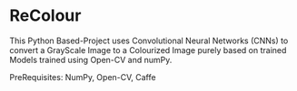 # ReColour
This Python Based-Project uses Convolutional Neural Networks (CNNs) to convert a GrayScale Image to a Colourized Image purely based on trained Models trained using Open-CV and numPy.

PreRequisites:
NumPy, Open-CV, Caffe
